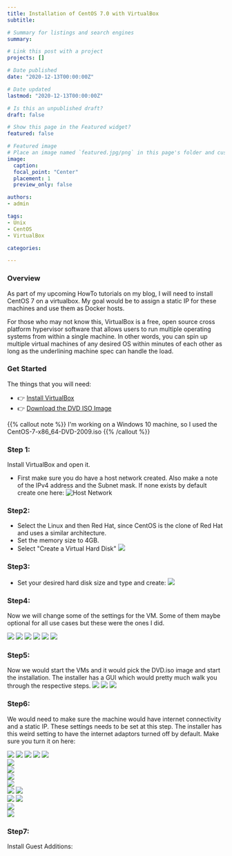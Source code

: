 ```yaml
---
title: Installation of CentOS 7.0 with VirtualBox
subtitle:

# Summary for listings and search engines
summary:

# Link this post with a project
projects: []

# Date published
date: "2020-12-13T00:00:00Z"

# Date updated
lastmod: "2020-12-13T00:00:00Z"

# Is this an unpublished draft?
draft: false

# Show this page in the Featured widget?
featured: false

# Featured image
# Place an image named `featured.jpg/png` in this page's folder and customize its options here.
image:
  caption:
  focal_point: "Center"
  placement: 1
  preview_only: false

authors:
- admin

tags:
- Unix
- CentOS
- VirtualBox

categories:

---
```


<!--more-->

### Overview

As part of my upcoming HowTo tutorials on my blog, I will need to install CentOS 7 on a virtualbox. My goal would be to assign a static IP for these machines and use them as Docker hosts.

For those who may not know this, VirtualBox is a free, open source cross platform hypervisor software that allows users to run multiple operating systems from within a single machine. In other words, you can spin up multiple virtual machines of any desired OS within minutes of each other as long as the underlining machine spec can handle the load.

### Get Started

The things that you will need:

- 👉 [Install VirtualBox](https://www.virtualbox.org/wiki/Downloads/)
- 👉 [Download the DVD ISO Image](https://www.centos.org/download/)

{{% callout note %}}
I'm working on a Windows 10 machine, so I used the CentOS-7-x86_64-DVD-2009.iso
{{% /callout %}}

### Step 1:

Install VirtualBox and open it.
- First make sure you do have a host network created. Also make a note of the IPv4 address and the Subnet mask. If none exists by default create one here:
![Host Network](/images/uploads/Centos-1.PNG)

### Step2:

- Select the Linux and then Red Hat, since CentOS is the clone of Red Hat and uses a similar architecture.
- Set the memory size to 4GB.
- Select "Create a Virtual Hard Disk"
  ![](/images/uploads/Centos-2.PNG)

### Step3:

- Set your desired hard disk size and type and create:
  ![](/images/uploads/Centos-3.PNG)

### Step4:

Now we will change some of the settings for the VM. Some of them maybe optional for all use cases but these were the ones I did.

  ![](/images/uploads/Centos-4.PNG)
  ![](/images/uploads/Centos-5.PNG)
  ![](/images/uploads/Centos-6.PNG)
  ![](/images/uploads/Centos-7.PNG)
  ![](/images/uploads/Centos-8.PNG)
  ![](/images/uploads/Centos-9.PNG)  

### Step5:

Now we would start the VMs and it would pick the DVD.iso image and start the installation. The installer has a GUI which would pretty much walk you through the respective steps.
  ![](/images/uploads/Centos-10.PNG)
  ![](/images/uploads/Centos-11.PNG)
  ![](/images/uploads/Centos-12.PNG)

### Step6:

We would need to make sure the machine would have internet connectivity and a static IP. These settings needs to be set at this step. The installer has this weird setting to have the internet adaptors turned off by default. Make sure you turn it on here:

  ![](/images/uploads/Centos-13.PNG)
  ![](/images/uploads/Centos-14.PNG)
  ![](/images/uploads/Centos-15.PNG)
  ![](/images/uploads/Centos-17.PNG)
  ![](/images/uploads/Centos-18.PNG)  
  ![](/images/uploads/Centos-19.PNG)  
  ![](/images/uploads/Centos-20.PNG)  
  ![](/images/uploads/Centos-21.PNG)  
  ![](/images/uploads/Centos-22.PNG)    
  ![](/images/uploads/Centos-23.PNG)
  ![](/images/uploads/Centos-24.PNG)  
  ![](/images/uploads/Centos-25.PNG)
  ![](/images/uploads/Centos-26.PNG)        
  ![](/images/uploads/Centos-27.PNG)  
  ![](/images/uploads/Centos-28.PNG)  

### Step7:

Install Guest Additions:
